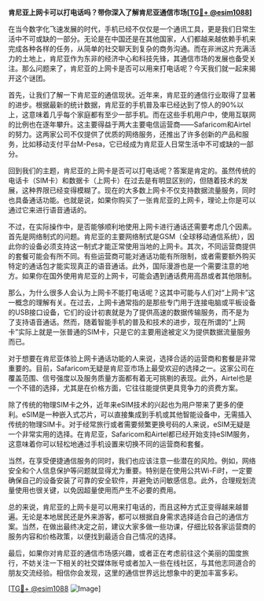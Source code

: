 **肯尼亚上网卡可以打电话吗？带你深入了解肯尼亚通信市场[[TG💪+ @esim1088](https://t.me/s/esim1088)]**

在当今数字化飞速发展的时代，手机已经不仅仅是一个通讯工具，更是我们日常生活中不可或缺的一部分。无论是在中国还是在其他国家，人们都越来越依赖手机来完成各种各样的任务，从简单的社交聊天到复杂的商务沟通。而在非洲这片充满活力的土地上，肯尼亚作为东非的经济中心和科技先锋，其通信市场的发展也备受关注。那么问题来了，肯尼亚的上网卡是否可以用来打电话呢？今天我们就一起来揭开这个谜团。

首先，让我们了解一下肯尼亚的通信现状。近年来，肯尼亚的通信行业取得了显著的进步。根据最新的统计数据，肯尼亚的手机普及率已经达到了惊人的90%以上，这意味着几乎每个家庭都有至少一部手机。而在这些手机用户中，使用互联网的比例也在逐年攀升。这主要得益于两大主要电信运营商——Safaricom和Airtel的努力。这两家公司不仅提供了优质的网络服务，还推出了许多创新的产品和服务，比如移动支付平台M-Pesa，它已经成为肯尼亚人日常生活中不可或缺的一部分。

回到我们的主题，肯尼亚的上网卡是否可以打电话呢？答案是肯定的。虽然传统的电话卡（SIM卡）和数据卡（上网卡）在过去是有明显区别的，但随着技术的发展，这种界限已经变得模糊了。现在的大多数上网卡不仅支持数据流量服务，同时也具备通话功能。也就是说，如果你购买了一张肯尼亚的上网卡，理论上你是可以通过它来进行语音通话的。

不过，在实际操作中，是否能够顺利地使用上网卡进行通话还需要考虑几个因素。首先是网络制式的问题。肯尼亚的主要网络制式是GSM（全球移动通信系统），因此你的设备必须支持这一制式才能正常使用当地的上网卡。其次，不同运营商提供的套餐可能会有所不同。有些运营商可能对通话功能有所限制，或者需要额外购买特定的通话包才能实现真正的语音通话。此外，国际漫游也是一个需要注意的地方。如果你在国外使用肯尼亚的上网卡，可能会遇到通话费用高昂或者其他限制。

那么，为什么很多人会认为上网卡不能打电话呢？这其中可能与人们对“上网卡”这一概念的理解有关。在过去，上网卡通常指的是那些专门用于连接电脑或平板设备的USB接口设备，它们的设计初衷就是为了提供高速的数据传输服务，而不是为了支持语音通话。然而，随着智能手机的普及和技术的进步，现在所谓的“上网卡”实际上就是一张普通的SIM卡，只是它的主要用途被定义为提供数据流量服务而已。

对于想要在肯尼亚体验上网卡通话功能的人来说，选择合适的运营商和套餐是非常重要的。目前，Safaricom无疑是肯尼亚市场上最受欢迎的选择之一。这家公司在覆盖范围、信号强度以及服务质量方面都有着无可挑剔的表现。此外，Airtel也是一个不错的选择，尤其是在价格方面，它往往能提供更具竞争力的资费方案。

除了传统的物理SIM卡之外，近年来eSIM技术的兴起也为用户带来了更多的便利。eSIM是一种嵌入式芯片，可以直接集成到手机或其他智能设备中，无需插入传统的物理SIM卡。对于经常旅行或者需要频繁更换号码的人来说，eSIM无疑是一个非常实用的选择。在肯尼亚，Safaricom和Airtel都已经开始支持eSIM服务，这意味着你可以轻松地通过手机设置来切换不同的运营商和套餐。

当然，在享受便捷通信服务的同时，我们也应该注意一些潜在的风险。例如，网络安全和个人信息保护等问题就显得尤为重要。特别是在使用公共Wi-Fi时，一定要确保自己的设备安装了可靠的安全软件，并避免访问敏感信息。此外，合理规划流量使用也很关键，以免因超量使用而产生不必要的费用。

总的来说，肯尼亚的上网卡是可以用来打电话的，而且这种方式正变得越来越普遍。无论是本地居民还是外来游客，都可以根据自身需求选择适合自己的通信方案。当然，在做出最终决定之前，建议大家多做一些功课，仔细比较各家运营商的服务内容和价格政策，以便找到最适合自己情况的选择。

最后，如果你对肯尼亚的通信市场感兴趣，或者正在考虑前往这个美丽的国度旅行，不妨关注一下相关的社交媒体账号或者加入一些在线社区，与其他志同道合的朋友交流经验。相信你会发现，这里的通信世界远比想象中的更加丰富多彩。

[[TG💪+ @esim1088](https://t.me/s/esim1088) ![Image](https://i.postimg.cc/4NQfJmqS/Snipaste-2025-05-13-00-14-12.png)]